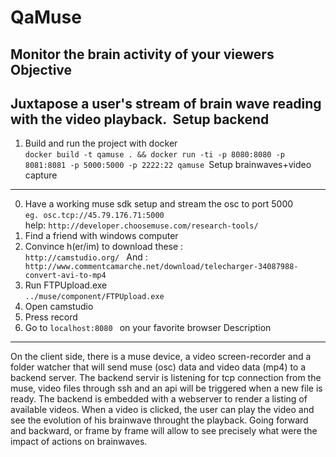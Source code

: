 QaMuse
======
Monitor the brain activity of your viewers
​
Objective
---------
Juxtapose a user's stream of brain wave reading with the video playback.
​
Setup backend
------
1. Build and run the project with docker  
```docker build -t qamuse . && docker run -ti -p 8080:8080 -p 8081:8081 -p 5000:5000 -p 2222:22 qamuse ```
​
Setup brainwaves+video capture
-------------------
0. Have a working muse sdk setup and stream the osc to port 5000  
```eg. osc.tcp://45.79.176.71:5000 ```  
help: ```http://developer.choosemuse.com/research-tools/```  
3. Find a friend with windows computer
4. Convince h(er/im) to download these :  
```http://camstudio.org/ ```
And : ``` http://www.commentcamarche.net/download/telecharger-34087988-convert-avi-to-mp4```
5. Run FTPUpload.exe  
  ```../muse/component/FTPUpload.exe```
6. Open camstudio
7. Press record
8. Go to ```localhost:8080 ``` on your favorite browser
​
Description
------------
On the client side, there is a muse device, a video screen-recorder and a folder watcher that will send muse (osc) data and video data (mp4) to a backend server. The backend servir is listening for tcp connection from the muse, video files through ssh and an api will be triggered when a new file is ready. The backend is embedded with a webserver to render a listing of available videos. When a video is clicked, the user can play the video and see the evolution of his brainwave throught the playback. Going forward and backward, or frame by frame will allow to see precisely what were the impact of actions on brainwaves.
